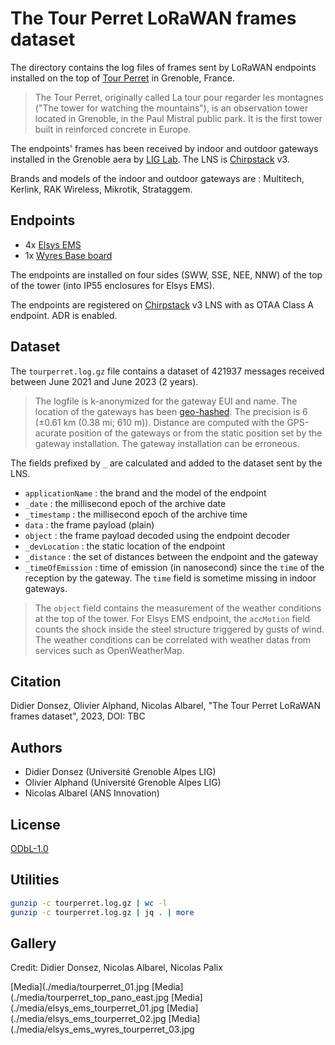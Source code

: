 # The Tour Perret LoRaWAN frames dataset

The directory contains the log files of frames sent by LoRaWAN endpoints installed on the top of [Tour Perret](https://en.wikipedia.org/wiki/Perret_tower_(Grenoble)) in Grenoble, France.

> The Tour Perret, originally called La tour pour regarder les montagnes ("The tower for watching the mountains"), is an observation tower located in Grenoble, in the Paul Mistral public park. It is the first tower built in reinforced concrete in Europe.

The endpoints' frames has been received by indoor and outdoor gateways installed in the Grenoble aera by [LIG Lab](https://www.liglab.fr/). The LNS is [Chirpstack](https://www.chirpstack.io/) v3.

Brands and models of the indoor and outdoor gateways are : Multitech, Kerlink, RAK Wireless, Mikrotik, Strataggem.

## Endpoints

* 4x [Elsys EMS](https://www.elsys.se/en/lora-ems/) 
* 1x [Wyres Base board](https://github.com/CampusIoT/RIOT-wyres/blob/main/boards/wyres_base/README.md) 

The endpoints are installed on four sides (SWW, SSE, NEE, NNW) of the top of the tower (into IP55 enclosures for Elsys EMS).

The endpoints are registered on [Chirpstack](https://www.chirpstack.io/) v3 LNS with as OTAA Class A endpoint. ADR is enabled.

## Dataset

The ```tourperret.log.gz``` file contains a dataset of 421937 messages received between June 2021 and June 2023 (2 years). 

> The logfile is k-anonymized for the gateway EUI and name. The location of the gateways has been [geo-hashed](https://en.wikipedia.org/wiki/Geohash). The precision is 6 (±0.61 km (0.38 mi; 610 m)). Distance are computed with the GPS-acurate position of the gateways or from the static position set by the gateway installation. The gateway installation can be erroneous.

The fields prefixed by ```_``` are calculated and  added to the dataset sent by the LNS.


* ```applicationName``` : the brand and the model of the endpoint
* ```_date``` : the millisecond epoch of the archive date
* ```_timestamp``` : the millisecond epoch of the archive time
* ```data``` : the frame payload (plain)
* ```object``` : the frame payload decoded using the endpoint decoder
* ```_devLocation``` : the static location of the endpoint
* ```_distance``` : the set of distances between the endpoint and the gateway 
* ```_timeOfEmission``` : time of emission (in nanosecond) since the ```time``` of the reception by the gateway.  The ```time``` field is sometime missing in indoor gateways.

> The ```object``` field contains the measurement of the weather conditions at the top of the tower. For Elsys EMS endpoint, the ```accMotion``` field counts the shock inside the steel structure triggered by gusts of wind. The weather conditions can be correlated with weather datas from services such as OpenWeatherMap.

## Citation

Didier Donsez, Olivier Alphand, Nicolas Albarel, "The Tour Perret LoRaWAN frames dataset", 2023, DOI: TBC

## Authors

* Didier Donsez (Université Grenoble Alpes LIG)
* Olivier Alphand (Université Grenoble Alpes LIG)
* Nicolas Albarel (ANS Innovation)

## License
[ODbL-1.0](LICENSE.txt)

## Utilities

```bash
gunzip -c tourperret.log.gz | wc -l
gunzip -c tourperret.log.gz | jq . | more
```

## Gallery

Credit: Didier Donsez, Nicolas Albarel, Nicolas Palix

[Media](./media/tourperret_01.jpg
[Media](./media/tourperret_top_pano_east.jpg
[Media](./media/elsys_ems_tourperret_01.jpg
[Media](./media/elsys_ems_tourperret_02.jpg
[Media](./media/elsys_ems_wyres_tourperret_03.jpg
